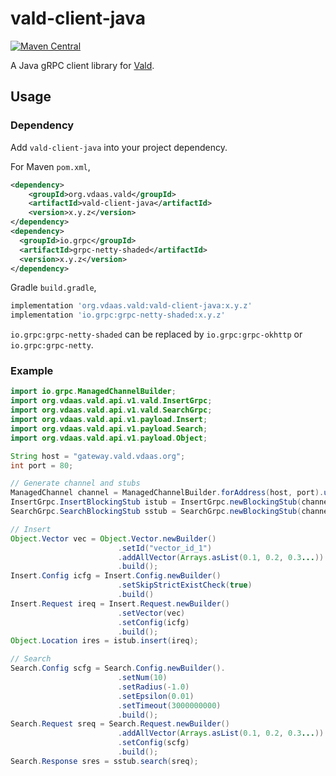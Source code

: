 # vald-client-java

[![Maven Central](https://img.shields.io/maven-central/v/org.vdaas.vald/vald-client-java?style=flat-square)](https://search.maven.org/search?q=g:%22org.vdaas.vald%22%20AND%20a:%22vald-client-java%22)

A Java gRPC client library for [Vald](https://github.com/vdaas/vald).

## Usage

### Dependency

Add `vald-client-java` into your project dependency.

For Maven `pom.xml`,

```xml
<dependency>
    <groupId>org.vdaas.vald</groupId>
    <artifactId>vald-client-java</artifactId>
    <version>x.y.z</version>
</dependency>
<dependency>
  <groupId>io.grpc</groupId>
  <artifactId>grpc-netty-shaded</artifactId>
  <version>x.y.z</version>
</dependency>
```

Gradle `build.gradle`,

```groovy
implementation 'org.vdaas.vald:vald-client-java:x.y.z'
implementation 'io.grpc:grpc-netty-shaded:x.y.z'
```

`io.grpc:grpc-netty-shaded` can be replaced by `io.grpc:grpc-okhttp` or `io.grpc:grpc-netty`.


### Example

```java
import io.grpc.ManagedChannelBuilder;
import org.vdaas.vald.api.v1.vald.InsertGrpc;
import org.vdaas.vald.api.v1.vald.SearchGrpc;
import org.vdaas.vald.api.v1.payload.Insert;
import org.vdaas.vald.api.v1.payload.Search;
import org.vdaas.vald.api.v1.payload.Object;

String host = "gateway.vald.vdaas.org";
int port = 80;

// Generate channel and stubs
ManagedChannel channel = ManagedChannelBuilder.forAddress(host, port).usePlaintext().build();
InsertGrpc.InsertBlockingStub istub = InsertGrpc.newBlockingStub(channel);
SearchGrpc.SearchBlockingStub sstub = SearchGrpc.newBlockingStub(channel);

// Insert
Object.Vector vec = Object.Vector.newBuilder()
                        .setId("vector_id_1")
                        .addAllVector(Arrays.asList(0.1, 0.2, 0.3...))
                        .build();
Insert.Config icfg = Insert.Config.newBuilder()
                        .setSkipStrictExistCheck(true)
                        .build()
Insert.Request ireq = Insert.Request.newBuilder()
                        .setVector(vec)
                        .setConfig(icfg)
                        .build();
Object.Location ires = istub.insert(ireq);

// Search
Search.Config scfg = Search.Config.newBuilder().
                        .setNum(10)
                        .setRadius(-1.0)
                        .setEpsilon(0.01)
                        .setTimeout(3000000000)
                        .build();
Search.Request sreq = Search.Request.newBuilder()
                        .addAllVector(Arrays.asList(0.1, 0.2, 0.3...))
                        .setConfig(scfg)
                        .build();
Search.Response sres = sstub.search(sreq);
```
